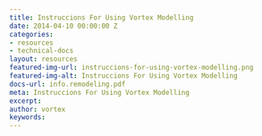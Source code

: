```yaml
---
title: Instruccions For Using Vortex Modelling
date: 2014-04-10 00:00:00 Z
categories:
- resources
- technical-docs
layout: resources
featured-img-url: instruccions-for-using-vortex-modelling.png
featured-img-alt: Instruccions For Using Vortex Modelling
docs-url: info.remodeling.pdf
meta: Instruccions For Using Vortex Modelling
excerpt: 
author: vortex
keywords: 
---
```


